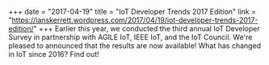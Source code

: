 +++
date = "2017-04-19"
title = "IoT Developer Trends 2017 Edition"
link = "https://ianskerrett.wordpress.com/2017/04/19/iot-developer-trends-2017-edition/"
+++
Earlier this year, we conducted the third annual IoT Developer Survey in partnership with AGILE IoT, IEEE IoT, and the IoT Council. We're pleased to announced that the results are now available! What has changed in IoT since 2016? Find out!